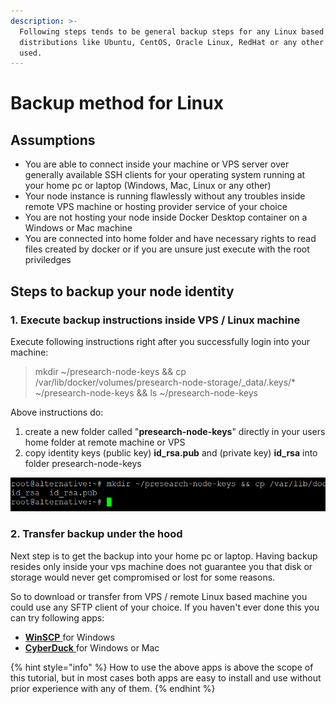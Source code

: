 ```yaml
---
description: >-
  Following steps tends to be general backup steps for any Linux based OS
  distributions like Ubuntu, CentOS, Oracle Linux, RedHat or any other out there
  used.
---
```


# Backup method for Linux

## Assumptions

* You are able to connect inside your machine or VPS server over generally available SSH clients for your operating system running at your home pc or laptop (Windows, Mac, Linux or any other)
* Your node instance is running flawlessly without any troubles inside remote VPS machine or hosting provider service of your choice
* You are not hosting your node inside Docker Desktop container on a Windows or Mac machine
* You are connected into home folder and have necessary rights to read files created by docker or if you are unsure just execute with the root priviledges

## Steps to backup your node identity

### 1. Execute backup instructions inside VPS / Linux machine&#x20;

Execute following instructions right after you successfully login into your machine:

> mkdir \~/presearch-node-keys && cp /var/lib/docker/volumes/presearch-node-storage/\_data/.keys/\* \~/presearch-node-keys && ls \~/presearch-node-keys

Above instructions do:

1. create a new folder called "**presearch-node-keys**" directly in your users home folder at remote machine or VPS
2. copy identity keys (public key) **id\_rsa.pub** and (private key) **id\_rsa** into folder presearch-node-keys

![Sample output of instruction](<../../.gitbook/assets/image (16) (1) (1).png>)

### 2. Transfer backup under the hood

Next step is to get the backup into your home pc or laptop. Having backup resides only inside your vps machine does not guarantee you that disk or storage would never get compromised or lost for some reasons.

So to download or transfer from VPS / remote Linux based machine you could use any SFTP client of your choice. If you haven't ever done this you can try following apps:

* [**WinSCP** ](https://winscp.net/eng/download.php)for Windows
* [**CyberDuck** ](https://cyberduck.io/download/)for Windows or Mac

{% hint style="info" %}
How to use the above apps is above the scope of this tutorial, but in most cases both apps are easy to install and use without prior experience with any of them.
{% endhint %}

